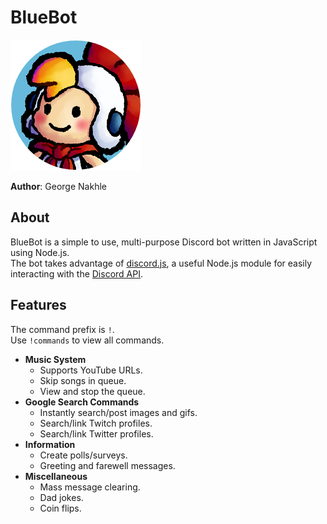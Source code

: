 # BlueBot

![BlueBot_logo](docs/icon.png)

**Author**: George Nakhle

## About

BlueBot is a simple to use, multi-purpose Discord bot written in JavaScript using Node.js.\
The bot takes advantage of [discord.js](https://discord.js.org/#/), a useful Node.js module for easily interacting with the [Discord API](https://discord.com/developers/docs/intro).

## Features

The command prefix is `!`.\
Use `!commands` to view all commands.

- **Music System**
    - Supports YouTube URLs.
    - Skip songs in queue.
    - View and stop the queue.
- **Google Search Commands**
    - Instantly search/post images and gifs.
    - Search/link Twitch profiles.
    - Search/link Twitter profiles.
- **Information**
    - Create polls/surveys.
    - Greeting and farewell messages.
- **Miscellaneous**
    - Mass message clearing.
    - Dad jokes.
    - Coin flips.